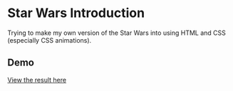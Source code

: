 # Star Wars Introduction

Trying to make my own version of the Star Wars into using HTML and CSS (especially CSS animations).
## Demo

[View the result here](https://caroline1123.github.io/star-wars/)
